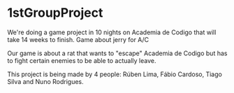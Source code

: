 # 1stGroupProject
We're doing a game project in 10 nights on Academia de Codigo that will take 14 weeks to finish.	Game about jerry for A/C

Our game is about a rat that wants to "escape" Academia de Codigo but has to fight certain enemies to be able to actually leave.	

This project is being made by 4 people: Rúben Lima, Fábio Cardoso, Tiago Silva and Nuno Rodrigues.
